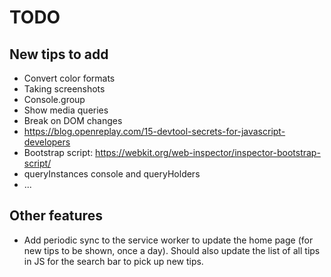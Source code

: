 # TODO

## New tips to add

* Convert color formats
* Taking screenshots
* Console.group
* Show media queries
* Break on DOM changes
* https://blog.openreplay.com/15-devtool-secrets-for-javascript-developers
* Bootstrap script: https://webkit.org/web-inspector/inspector-bootstrap-script/
* queryInstances console and queryHolders
* ...

## Other features

* Add periodic sync to the service worker to update the home page (for new tips to be shown, once a day). Should also update the list of all tips in JS for the search bar to pick up new tips.
